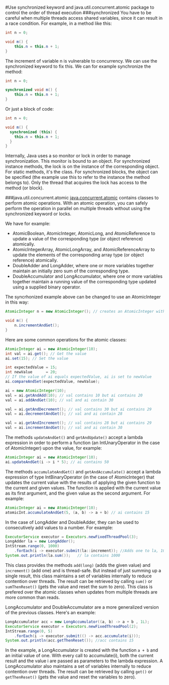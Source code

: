 #Use synchronized keyword and java.util.concurrent.atomic package to control the order of thread execution
###synchronized
You have to be careful when multiple threads access shared variables, since it can result in a race condition. For example, in a method like this:
````java
int n = 0;

void m() {
    this.n = this.n + 1;
}
````
The increment of variable n is vulnerable to concurrency. We can use the synchronized keyword to fix this. We can for example synchronize the method:
````java
int n = 0;

synchronized void m() {
    this.n = this.n + 1;
}
````
Or just a block of code:
````java
int n = 0;

void m() {
  synchronized (this) {
    this.n = this.n + 1;
  }
}
````
Internally, Java uses a so monitor or lock in order to manage synchronization. This monitor is bound to an object. For synchronized instance methods, the lock is on the instance of the corresponding object. For static methods, it's the class. For synchronized blocks, the object can be specified (the example use this to refer to the instance the method belongs to). Only the thread that acquires the lock has access to the method (or block).

###java.util.concurrent.atomic
[java.concurrent.atomic](https://docs.oracle.com/javase/8/docs/api/java/util/concurrent/atomic/package-summary.html) contains classes to perform atomic operations. With an atomic operation, you can safely perform the operation in parallel on multiple threads without using the synchronized keyword or locks.

We have for example:
* AtomicBoolean, AtomicInteger, AtomicLong, and AtomicReference<V> to update a value of the corresponding type (or object reference) atomically.
* AtomicIntegerArray, AtomicLongArray, and AtomicReferenceArray<E> to update the elements of the corresponding array type (or object reference) atomically.
* DoubleAdder and LongAdder, where one or more variables together maintain an initially zero sum of the corresponding type.
* DoubleAccumulator and LongAccumulator, where one or more variables together maintain a running value of the corresponding type updated using a supplied binary operator.

The syncrhonized example above can be changed to use an AtomicInteger in this way:
````java
AtomicInteger n = new AtomicInteger(); // creates an AtomicInteger with the initial value 0.

void m() {
    n.incrementAndGet();
}
````
Here are some common operations for the atomic classes:
````java
AtomicInteger ai = new AtomicInteger(10);
int val = ai.get(); // Get the value
ai.set(15); // Set the value

int expectedValue = 15;
int newValue      = 20;
// If the value of ai equals expectedValue, ai is set to newValue
ai.compareAndSet(expectedValue, newValue);

ai = new AtomicInteger(10);
val = ai.getAndAdd(10); // val contains 10 but ai contains 20
val = ai.addAndGet(10); // val and ai contain 30

val = ai.getAndDecrement(); // val contains 30 but ai contains 29
val = ai.decrementAndGet(); // val and ai contain 28

val = ai.getAndIncrement(); // val contains 28 but ai contains 29
val = ai.incrementAndGet(); // val and ai contain 30
````
The methods `updateAndGet()` and `getAndUpdate()` accept a lambda expression in order to perform a function (an IntUnaryOperator in the case of AtomicInteger) upon the value, for example:
````java
AtomicInteger ai = new AtomicInteger(10);
ai.updateAndGet(i -> i * 5); // ai contains 50
````
The methods `accumulateAndGet()` and `getAndAccumulate()` accept a lambda expression of type IntBinaryOperator (in the case of AtomicInteger) that updates the current value with the results of applying the given function to the current and given values. The function is applied with the current value as its first argument, and the given value as the second argument. For example:
````java
AtomicInteger ai = new AtomicInteger(10);
atomicInt.accumulateAndGet(5, (a, b) -> a + b) // ai contains 15
````
In the case of LongAdder and DoubleAdder, they can be used to consecutively add values to a number. For example:
````java
ExecutorService executor = Executors.newFixedThreadPool(3);
LongAdder la = new LongAdder();
IntStream.range(0, 1000)
    .forEach(i -> executor.submit(la::increment)); //Adds one to la, 1000 times
System.out.println(la.sum());   // la contains 1000
````
This class provides the methods `add(long)` (adds the given value) and `increment()` (add one) and is thread-safe. But instead of just summing up a single result, this class maintains a set of variables internally to reduce contention over threads. The result can be retrieved by calling `sum()` or `sumThenReset()` (gets the value and reset the sum to zero). This class is prefered over the atomic classes when updates from multiple threads are more common than reads. 

LongAccumulator and DoubleAccumulator are a more generalized version of the previous classes. Here's an example:
````java
LongAccumulator acc = new LongAccumulator((a, b) -> a + b , 1L);
ExecutorService executor = Executors.newFixedThreadPool(2);
IntStream.range(0, 5)
    .forEach(i -> executor.submit(() -> acc.accumulate(i)));
System.out.println(acc.getThenReset()); //acc contains 15
````
In the example, a LongAccumulator is created with the function `a + b` and an initial value of one. With every call to accumulate(i), both the current result and the value i are passed as parameters to the lambda expression. A LongAccumulator also maintains a set of variables internally to reduce contention over threads. The result can be retrieved by calling `get()` or `getThenReset()` (gets the value and reset the variables to zero).
